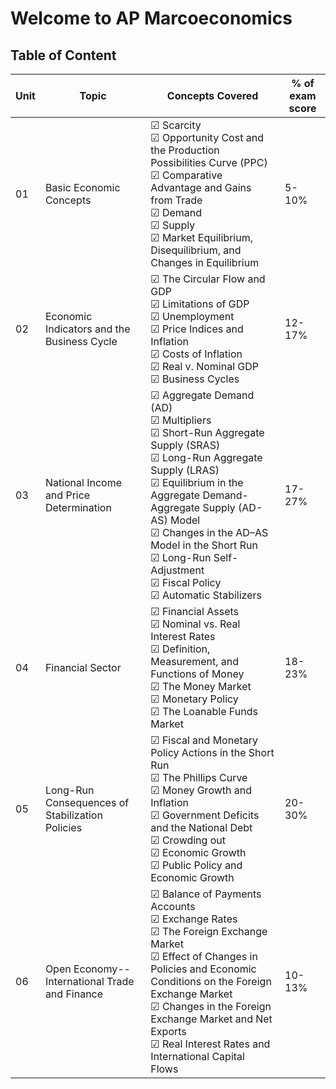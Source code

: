 # Welcome to AP Marcoeconomics


## Table of Content

|Unit|Topic|Concepts Covered|% of exam score|
|---|---|---|---|
|01|Basic Economic Concepts|&#x2611; Scarcity<br>&#x2611; Opportunity Cost and the Production Possibilities Curve (PPC)<br>&#x2611; Comparative Advantage and Gains from Trade<br>&#x2611; Demand<br>&#x2611; Supply<br>&#x2611; Market Equilibrium, Disequilibrium, and Changes in Equilibrium|5-10%|
|02|Economic Indicators and the Business Cycle|&#x2611; The Circular Flow and GDP<br>&#x2611; Limitations of GDP<br>&#x2611; Unemployment<br>&#x2611; Price Indices and Inflation<br>&#x2611; Costs of Inflation<br>&#x2611; Real v. Nominal GDP<br>&#x2611; Business Cycles|12-17%|
|03|National Income and Price Determination|&#x2611; Aggregate Demand (AD)<br>&#x2611; Multipliers<br>&#x2611; Short-Run Aggregate Supply (SRAS)<br>&#x2611; Long-Run Aggregate Supply (LRAS)<br>&#x2611; Equilibrium in the Aggregate Demand-Aggregate Supply (AD-AS) Model<br>&#x2611; Changes in the AD–AS Model in the Short Run<br>&#x2611; Long-Run Self-Adjustment<br>&#x2611; Fiscal Policy<br>&#x2611; Automatic Stabilizers|17-27%|
|04|Financial Sector|&#x2611; Financial Assets<br>&#x2611; Nominal vs. Real Interest Rates<br>&#x2611; Definition, Measurement, and Functions of Money<br>&#x2611; The Money Market<br>&#x2611; Monetary Policy<br>&#x2611; The Loanable Funds Market|18-23%|
|05|Long-Run Consequences of Stabilization Policies|&#x2611; Fiscal and Monetary Policy Actions in the Short Run<br>&#x2611; The Phillips Curve<br>&#x2611; Money Growth and Inflation<br>&#x2611; Government Deficits and the National Debt<br>&#x2611; Crowding out<br>&#x2611; Economic Growth<br>&#x2611; Public Policy and Economic Growth|20-30%|
|06|Open Economy--International Trade and Finance|&#x2611; Balance of Payments Accounts<br>&#x2611; Exchange Rates<br>&#x2611; The Foreign Exchange Market<br>&#x2611; Effect of Changes in Policies and Economic Conditions on the Foreign Exchange Market<br>&#x2611; Changes in the Foreign Exchange Market and Net Exports<br>&#x2611; Real Interest Rates and International Capital Flows|10-13%|